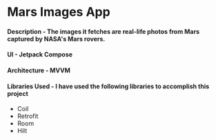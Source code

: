 # Mars Images App
#### Description - The images it fetches are real-life photos from Mars captured by NASA's Mars rovers.
#### UI - Jetpack Compose
#### Architecture - MVVM
#### Libraries Used - I have used the following libraries to accomplish this project
- Coil
- Retrofit
- Room
- Hilt

